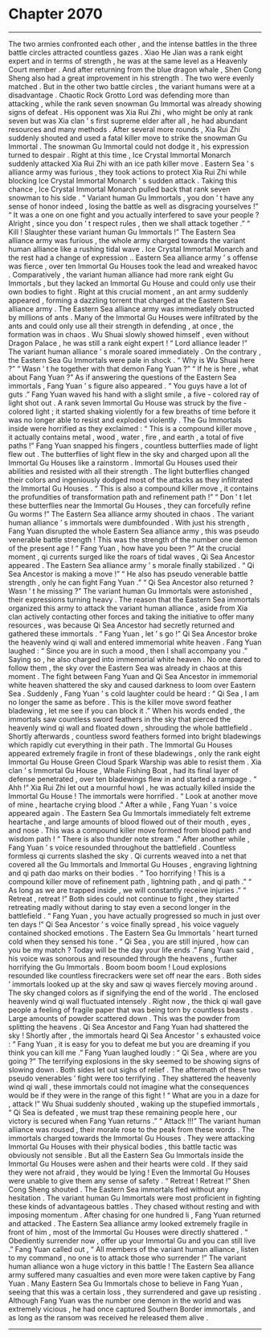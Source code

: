 
# Chapter 2070


---

The two armies confronted each other , and the intense battles in the three battle circles attracted countless gazes . Xiao He Jian was a rank eight expert and in terms of strength , he was at the same level as a Heavenly Court member . And after returning from the blue dragon whale , Shen Cong Sheng also had a great improvement in his strength . The two were evenly matched .
But in the other two battle circles , the variant humans were at a disadvantage .
Chaotic Rock Grotto Lord was defending more than attacking , while the rank seven snowman Gu Immortal was already showing signs of defeat . His opponent was Xia Rui Zhi , who might be only at rank seven but was Xia clan ’ s first supreme elder after all , he had abundant resources and many methods .
After several more rounds , Xia Rui Zhi suddenly shouted and used a fatal killer move to strike the snowman Gu Immortal .
The snowman Gu Immortal could not dodge it , his expression turned to despair .
Right at this time , Ice Crystal Immortal Monarch suddenly attacked Xia Rui Zhi with an ice path killer move .
Eastern Sea ’ s alliance army was furious , they took actions to protect Xia Rui Zhi while blocking Ice Crystal Immortal Monarch ’ s sudden attack .
Taking this chance , Ice Crystal Immortal Monarch pulled back that rank seven snowman to his side .
“ Variant human Gu Immortals , you don ’ t have any sense of honor indeed , losing the battle as well as disgracing yourselves !”
“ It was a one on one fight and you actually interfered to save your people ? Alright , since you don ’ t respect rules , then we shall attack together .”
“ Kill ! Slaughter these variant human Gu Immortals !”
The Eastern Sea alliance army was furious , the whole army charged towards the variant human alliance like a rushing tidal wave .
Ice Crystal Immortal Monarch and the rest had a change of expression ..
Eastern Sea alliance army ’ s offense was fierce , over ten Immortal Gu Houses took the lead and wreaked havoc . Comparatively , the variant human alliance had more rank eight Gu Immortals , but they lacked an Immortal Gu House and could only use their own bodies to fight .
Right at this crucial moment , an ant army suddenly appeared , forming a dazzling torrent that charged at the Eastern Sea alliance army .
The Eastern Sea alliance army was immediately obstructed by millions of ants . Many of the Immortal Gu Houses were infiltrated by the ants and could only use all their strength in defending , at once , the formation was in chaos .
Wu Shuai slowly showed himself , even without Dragon Palace , he was still a rank eight expert !
“ Lord alliance leader !” The variant human alliance ’ s morale soared immediately .
On the contrary , the Eastern Sea Gu Immortals were pale in shock .
“ Why is Wu Shuai here ?”
“ Wasn ’ t he together with that demon Fang Yuan ?”
“ If he is here , what about Fang Yuan ?”
As if answering the questions of the Eastern Sea immortals , Fang Yuan ’ s figure also appeared .
“ You guys have a lot of guts .” Fang Yuan waved his hand with a slight smile , a five - colored ray of light shot out .
A rank seven Immortal Gu House was struck by the five - colored light ; it started shaking violently for a few breaths of time before it was no longer able to resist and exploded violently .
The Gu Immortals inside were horrified as they exclaimed : “ This is a compound killer move , it actually contains metal , wood , water , fire , and earth , a total of five paths !”
Fang Yuan snapped his fingers , countless butterflies made of light flew out .
The butterflies of light flew in the sky and charged upon all the Immortal Gu Houses like a rainstorm .
Immortal Gu Houses used their abilities and resisted with all their strength .
The light butterflies changed their colors and ingeniously dodged most of the attacks as they infiltrated the Immortal Gu Houses .
“ This is also a compound killer move , it contains the profundities of transformation path and refinement path !”
“ Don ’ t let these butterflies near the Immortal Gu Houses , they can forcefully refine Gu worms !”
The Eastern Sea alliance army shouted in chaos .
The variant human alliance ’ s immortals were dumbfounded .
With just his strength , Fang Yuan disrupted the whole Eastern Sea alliance army , this was pseudo venerable battle strength ! This was the strength of the number one demon of the present age !
“ Fang Yuan , how have you been ?” At the crucial moment , qi currents surged like the roars of tidal waves , Qi Sea Ancestor appeared .
The Eastern Sea alliance army ’ s morale finally stabilized .
“ Qi Sea Ancestor is making a move !”
“ He also has pseudo venerable battle strength , only he can fight Fang Yuan .”
“ Qi Sea Ancestor also returned ? Wasn ’ t he missing ?” The variant human Gu Immortals were astonished , their expressions turning heavy .
The reason that the Eastern Sea immortals organized this army to attack the variant human alliance , aside from Xia clan actively contacting other forces and taking the initiative to offer many resources , was because Qi Sea Ancestor had secretly returned and gathered these immortals .
“ Fang Yuan , let ’ s go !” Qi Sea Ancestor broke the heavenly wind qi wall and entered immemorial white heaven .
Fang Yuan laughed : “ Since you are in such a mood , then I shall accompany you .” Saying so , he also charged into immemorial white heaven .
No one dared to follow them , the sky over the Eastern Sea was already in chaos at this moment .
The fight between Fang Yuan and Qi Sea Ancestor in immemorial white heaven shattered the sky and caused darkness to loom over Eastern Sea .
Suddenly , Fang Yuan ’ s cold laughter could be heard : “ Qi Sea , I am no longer the same as before . This is the killer move sword feather bladewing , let me see if you can block it .”
When his words ended , the immortals saw countless sword feathers in the sky that pierced the heavenly wind qi wall and floated down , shrouding the whole battlefield .
Shortly afterwards , countless sword feathers formed into bright bladewings which rapidly cut everything in their path . The Immortal Gu Houses appeared extremely fragile in front of these bladewings , only the rank eight Immortal Gu House Green Cloud Spark Warship was able to resist them .
Xia clan ’ s Immortal Gu House , Whale Fishing Boat , had its final layer of defense penetrated , over ten bladewings flew in and started a rampage .
“ Ahh !” Xia Rui Zhi let out a mournful howl , he was actually killed inside the Immortal Gu House !
The immortals were horrified .
“ Look at another move of mine , heartache crying blood .” After a while , Fang Yuan ’ s voice appeared again .
The Eastern Sea Gu Immortals immediately felt extreme heartache , and large amounts of blood flowed out of their mouth , eyes , and nose .
This was a compound killer move formed from blood path and wisdom path !
“ There is also thunder note stream .” After another while , Fang Yuan ’ s voice resounded throughout the battlefield .
Countless formless qi currents slashed the sky .
Qi currents weaved into a net that covered all the Gu Immortals and Immortal Gu Houses , engraving lightning and qi path dao marks on their bodies .
“ Too horrifying ! This is a compound killer move of refinement path , lightning path , and qi path .”
“ As long as we are trapped inside , we will constantly receive injuries .”
“ Retreat , retreat !”
Both sides could not continue to fight , they started retreating madly without daring to stay even a second longer in the battlefield .
“ Fang Yuan , you have actually progressed so much in just over ten days !” Qi Sea Ancestor ’ s voice finally spread , his voice vaguely contained shocked emotions .
The Eastern Sea Gu Immortals ’ heart turned cold when they sensed his tone .
“ Qi Sea , you are still injured , how can you be my match ? Today will be the day your life ends .” Fang Yuan said , his voice was sonorous and resounded through the heavens , further horrifying the Gu Immortals .
Boom boom boom !
Loud explosions resounded like countless firecrackers were set off near the ears .
Both sides ’ immortals looked up at the sky and saw qi waves fiercely moving around . The sky changed colors as if signifying the end of the world .
The enclosed heavenly wind qi wall fluctuated intensely . Right now , the thick qi wall gave people a feeling of fragile paper that was being torn by countless beasts .
Large amounts of powder scattered down .
This was the powder from splitting the heavens .
Qi Sea Ancestor and Fang Yuan had shattered the sky !
Shortly after , the immortals heard Qi Sea Ancestor ’ s exhausted voice : “ Fang Yuan , it is easy for you to defeat me but you are dreaming if you think you can kill me .”
Fang Yuan laughed loudly : “ Qi Sea , where are you going ?”
The terrifying explosions in the sky seemed to be showing signs of slowing down .
Both sides let out sighs of relief . The aftermath of these two pseudo venerables ’ fight were too terrifying . They shattered the heavenly wind qi wall , these immortals could not imagine what the consequences would be if they were in the range of this fight !
“ What are you in a daze for , attack !” Wu Shuai suddenly shouted , waking up the stupefied immortals , “ Qi Sea is defeated , we must trap these remaining people here , our victory is secured when Fang Yuan returns .”
“ Attack !!!” The variant human alliance was roused , their morale rose to the peak from these words .
The immortals charged towards the Immortal Gu Houses .
They were attacking Immortal Gu Houses with their physical bodies , this battle tactic was obviously not sensible . But all the Eastern Sea Gu Immortals inside the Immortal Gu Houses were ashen and their hearts were cold .
If they said they were not afraid , they would be lying !
Even the Immortal Gu Houses were unable to give them any sense of safety .
“ Retreat ! Retreat !” Shen Cong Sheng shouted .
The Eastern Sea immortals fled without any hesitation .
The variant human Gu Immortals were most proficient in fighting these kinds of advantageous battles . They chased without resting and with imposing momentum .
After chasing for one hundred li , Fang Yuan returned and attacked .
The Eastern Sea alliance army looked extremely fragile in front of him , most of the Immortal Gu Houses were directly shattered .
“ Obediently surrender now , offer up your Immortal Gu and you can still live .” Fang Yuan called out , “ All members of the variant human alliance , listen to my command , no one is to attack those who surrender !”
The variant human alliance won a huge victory in this battle ! The Eastern Sea alliance army suffered many casualties and even more were taken captive by Fang Yuan . Many Eastern Sea Gu Immortals chose to believe in Fang Yuan , seeing that this was a certain loss , they surrendered and gave up resisting .
Although Fang Yuan was the number one demon in the world and was extremely vicious , he had once captured Southern Border immortals , and as long as the ransom was received he released them alive .

---

